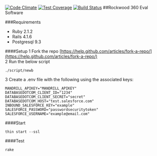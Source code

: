 [![Code Climate](https://codeclimate.com/github/rockwoodleadership/eval360/badges/gpa.svg)](https://codeclimate.com/github/rockwoodleadership/eval360)
[![Test Coverage](https://codeclimate.com/github/rockwoodleadership/eval360/badges/coverage.svg)](https://codeclimate.com/github/rockwoodleadership/eval360)
[![Build Status](https://travis-ci.org/rockwoodleadership/eval360.svg?branch=master)](https://travis-ci.org/rockwoodleadership/eval360)
##Rockwood 360 Eval Software

###Requirements
- Ruby 2.1.2
- Rails 4.1.6
- Postgresql 9.3

####Setup
1 Fork the repo [https://help.github.com/articles/fork-a-repo/](https://help.github.com/articles/fork-a-repo/)  
2 Run the below script
```
./script/newb
```
3 Create a .env file with the following using the associated keys:
```
MANDRILL_APIKEY="MANDRILL_APIKEY"
DATABASEDOTCOM_CLIENT_ID="1234"
DATABASEDOTCOM_CLIENT_SECRET="secret"
DATABASEDOTCOM_HOST="test.salesforce.com"
INBOUND_SALESFORCE_KEY="example"
SALESFORCE_PASSWORD="passwordsecuritytoken"
SALESFORCE_USERNAME="example@email.com"
``` 
####Start
```
thin start --ssl
```
####Test
```
rake
```
